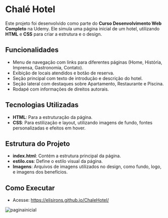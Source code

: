 # Chalé Hotel

Este projeto foi desenvolvido como parte do **Curso Desenvolvimento Web Completo** na Udemy. Ele simula uma página inicial de um hotel, utilizando **HTML** e **CSS** para criar a estrutura e o design.

## Funcionalidades

- Menu de navegação com links para diferentes páginas (Home, História, Imprensa, Gastronomia, Contato).
- Exibição de locais atendidos e botão de reserva.
- Seção principal com texto de introdução e descrição do hotel.
- Seção lateral com destaques sobre Apartamento, Restaurante e Piscina.
- Rodapé com informações de direitos autorais.

## Tecnologias Utilizadas

- **HTML**: Para a estruturação da página.
- **CSS**: Para estilização e layout, utilizando imagens de fundo, fontes personalizadas e efeitos em hover.

## Estrutura do Projeto

- **index.html**: Contém a estrutura principal da página.
- **estilo.css**: Define o estilo visual da página.
- **Imagens**: Arquivos de imagens utilizados no design, como fundo, logo, e imagens dos benefícios.

## Como Executar

- Acesse: https://elisirons.github.io/ChaleHotel/


![paginainicial](https://user-images.githubusercontent.com/86434261/178763097-19792b4e-a24a-42eb-a699-4d1f87fef7d9.png)
